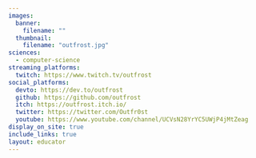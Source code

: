 ```yaml
---
images:
  banner:
    filename: ""
  thumbnail:
    filename: "outfrost.jpg"
sciences:
  - computer-science
streaming_platforms:
  twitch: https://www.twitch.tv/outfrost
social_platforms:
  devto: https://dev.to/outfrost
  github: https://github.com/outfrost
  itch: https://outfrost.itch.io/
  twitter: https://twitter.com/Outfr0st
  youtube: https://www.youtube.com/channel/UCVsN28YrYC5UWjP4jMtZeag
display_on_site: true
include_links: true
layout: educator
---
```

